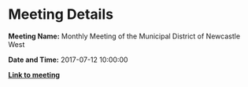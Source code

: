 # Meeting Details

**Meeting Name:** Monthly Meeting of the Municipal District of Newcastle West

**Date and Time:** 2017-07-12 10:00:00

**<a href="https://www.limerick.ie/council/whats-on/monthly-meeting-municipal-district-newcastle-west-2" target="_blank">Link to meeting</a>**
